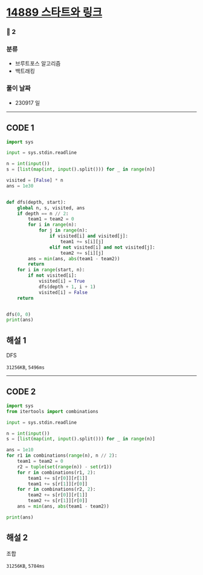 # [14889 스타트와 링크](https://www.acmicpc.net/problem/14889)

### 🥈 2

### 분류

- 브루트포스 알고리즘
- 백트래킹

### 풀이 날짜

- 230917 일

---

## CODE 1

```python
import sys

input = sys.stdin.readline

n = int(input())
s = [list(map(int, input().split())) for _ in range(n)]

visited = [False] * n
ans = 1e30


def dfs(depth, start):
    global n, s, visited, ans
    if depth == n // 2:
        team1 = team2 = 0
        for i in range(n):
            for j in range(n):
                if visited[i] and visited[j]:
                    team1 += s[i][j]
                elif not visited[i] and not visited[j]:
                    team2 += s[i][j]
        ans = min(ans, abs(team1 - team2))
        return
    for i in range(start, n):
        if not visited[i]:
            visited[i] = True
            dfs(depth + 1, i + 1)
            visited[i] = False
    return


dfs(0, 0)
print(ans)
```

## 해설 1

DFS

`31256KB`, `5496ms`

---

## CODE 2

```python
import sys
from itertools import combinations

input = sys.stdin.readline

n = int(input())
s = [list(map(int, input().split())) for _ in range(n)]

ans = 1e10
for r1 in combinations(range(n), n // 2):
    team1 = team2 = 0
    r2 = tuple(set(range(n)) - set(r1))
    for r in combinations(r1, 2):
        team1 += s[r[0]][r[1]]
        team1 += s[r[1]][r[0]]
    for r in combinations(r2, 2):
        team2 += s[r[0]][r[1]]
        team2 += s[r[1]][r[0]]
    ans = min(ans, abs(team1 - team2))

print(ans)
```

## 해설 2

조합

`31256KB`, `5784ms`
